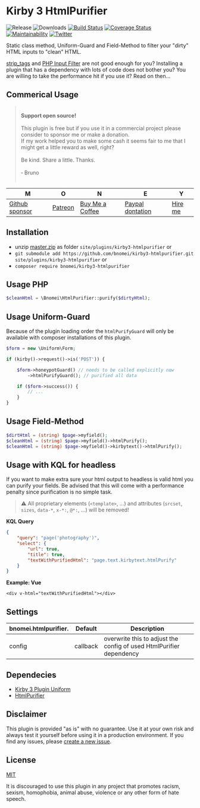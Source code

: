 # Kirby 3 HtmlPurifier

![Release](https://flat.badgen.net/packagist/v/bnomei/kirby3-htmlpurifier?color=ae81ff)
![Downloads](https://flat.badgen.net/packagist/dt/bnomei/kirby3-htmlpurifier?color=272822)
[![Build Status](https://flat.badgen.net/travis/bnomei/kirby3-htmlpurifier)](https://travis-ci.com/bnomei/kirby3-htmlpurifier)
[![Coverage Status](https://flat.badgen.net/coveralls/c/github/bnomei/kirby3-htmlpurifier)](https://coveralls.io/github/bnomei/kirby3-htmlpurifier) 
[![Maintainability](https://flat.badgen.net/codeclimate/maintainability/bnomei/kirby3-htmlpurifier)](https://codeclimate.com/github/bnomei/kirby3-htmlpurifier) 
[![Twitter](https://flat.badgen.net/badge/twitter/bnomei?color=66d9ef)](https://twitter.com/bnomei)

Static class method, Uniform-Guard and Field-Method to filter your "dirty" HTML inputs to "clean" HTML.

[strip_tags](https://www.php.net/manual/en/function.strip-tags.php) and [PHP Input Filter](https://www.phpclasses.org/package/2189-PHP-Filter-out-unwanted-PHP-Javascript-HTML-tags-.html) are not good enough for you? Installing a plugin that has a dependency with lots of code does not bother you? You are willing to take the performance hit if you use it? Read on then...

## Commerical Usage

> <br>
> <b>Support open source!</b><br><br>
> This plugin is free but if you use it in a commercial project please consider to sponsor me or make a donation.<br>
> If my work helped you to make some cash it seems fair to me that I might get a little reward as well, right?<br><br>
> Be kind. Share a little. Thanks.<br><br>
> &dash; Bruno<br>
> &nbsp; 

| M | O | N | E | Y |
|---|----|---|---|---|
| [Github sponsor](https://github.com/sponsors/bnomei) | [Patreon](https://patreon.com/bnomei) | [Buy Me a Coffee](https://buymeacoff.ee/bnomei) | [Paypal dontation](https://www.paypal.me/bnomei/15) | [Hire me](mailto:b@bnomei.com?subject=Kirby) |

## Installation

- unzip [master.zip](https://github.com/bnomei/kirby3-htmlpurifier/archive/master.zip) as folder `site/plugins/kirby3-htmlpurifier` or
- `git submodule add https://github.com/bnomei/kirby3-htmlpurifier.git site/plugins/kirby3-htmlpurifier` or
- `composer require bnomei/kirby3-htmlpurifier`

## Usage PHP

```php
$cleanHtml = \Bnomei\HtmlPurifier::purify($dirtyHtml);
```

## Usage Uniform-Guard

Because of the plugin loading order the `htmlPurifyGuard` will only be available with composer installations of this plugin.

```php
$form = new \Uniform\Form;

if (kirby()->request()->is('POST')) {

    $form->honeypotGuard() // needs to be called explicitly now
        ->htmlPurifyGuard(); // purified all data

    if ($form->success()) {
        // ...
    }
}
```

## Usage Field-Method

```php
$dirtHtml = (string) $page->myfield();
$cleanHtml = (string) $page->myfield()->htmlPurify();
$cleanHtml = (string) $page->myfield()->kirbytext()->htmlPurify();
```

## Usage with KQL for headless

If you want to make extra sure your html output to headless is valid html you can purify your fields. Be advised that this will come with a performance penalty since purification is no simple task.

> ⚠️ All proprietary elements (`<template>`, ...) and attributes (`srcset`, `sizes`, `data-*`, `x-*:`, `@*:`, ...) will be removed! 

**KQL Query**
```json
{
    "query": "page('photography')",
    "select": {
        "url": true,
        "title": true,
        "textWithPurifiedHtml": "page.text.kirbytext.htmlPurify"
    }
}
```

**Example: Vue**
```vue
<div v-html="textWithPurifiedHtml"></div>
```

## Settings

| bnomei.htmlpurifier.            | Default        | Description               |            
|---------------------------|----------------|---------------------------|
| config | callback | overwrite this to adjust the config of used HtmlPurifier dependency |

## Dependecies

- [Kirby 3 Plugin Uniform](https://github.com/mzur/kirby-uniform)
- [HtmlPurifier](https://github.com/ezyang/htmlpurifier)

## Disclaimer

This plugin is provided "as is" with no guarantee. Use it at your own risk and always test it yourself before using it in a production environment. If you find any issues, please [create a new issue](https://github.com/bnomei/kirby3-htmlpurifier/issues/new).

## License

[MIT](https://opensource.org/licenses/MIT)

It is discouraged to use this plugin in any project that promotes racism, sexism, homophobia, animal abuse, violence or any other form of hate speech.

